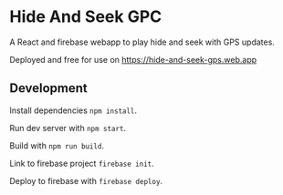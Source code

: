 # Hide And Seek GPC

A React and firebase webapp to play hide and seek with GPS updates. 

Deployed and free for use on https://hide-and-seek-gps.web.app


## Development

Install dependencies `npm install`.

Run dev server with `npm start`.

Build with `npm run build`.

Link to firebase project `firebase init`.

Deploy to firebase with `firebase deploy`.
